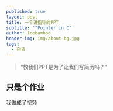 ```yaml
---
published: true
layout: post
title: 一个讲指针的PPT
subtitle: '"Pointer in C"'
author: Icebamboo
header-img: img/about-bg.jpg
tags:
  - 杂货
---
```

> “教我们PPT是为了让我们写简历吗？”


## 只是个作业

我做成了[视频](https://icebamboo97.github.io/video/ppt.wmv)

